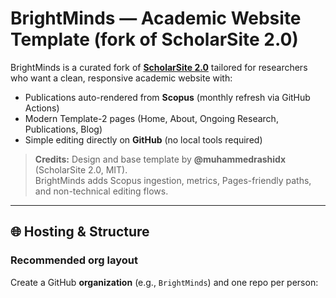 # BrightMinds — Academic Website Template (fork of ScholarSite 2.0)

BrightMinds is a curated fork of **[ScholarSite 2.0](https://github.com/muhammedrashidx/ScholarSite_2.0)** tailored for researchers who want a clean, responsive academic website with:

- Publications auto-rendered from **Scopus** (monthly refresh via GitHub Actions)
- Modern Template-2 pages (Home, About, Ongoing Research, Publications, Blog)
- Simple editing directly on **GitHub** (no local tools required)

> **Credits:** Design and base template by **@muhammedrashidx** (ScholarSite 2.0, MIT).  
> BrightMinds adds Scopus ingestion, metrics, Pages-friendly paths, and non-technical editing flows.

---

## 🌐 Hosting & Structure

### Recommended org layout
Create a GitHub **organization** (e.g., `BrightMinds`) and one repo per person:

